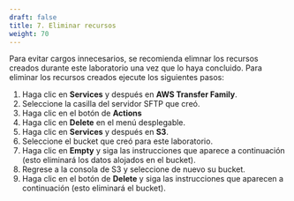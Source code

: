 ```yaml
---
draft: false
title: 7. Eliminar recursos
weight: 70
---
```

Para evitar cargos innecesarios, se recomienda elimnar los recursos creados durante este laboratorio una vez que lo haya concluido. Para eliminar los recursos creados ejecute los siguientes pasos:

1. Haga clic en **Services** y después en **AWS Transfer Family**.
2. Seleccione la casilla del servidor SFTP que creó.
3. Haga clic en el botón de **Actions**
4. Haga clic en **Delete** en el menú desplegable.
5. Haga clic en **Services** y después en **S3**.
6. Seleccione el bucket que creó para este laboratorio.
7. Haga clic en **Empty** y siga las instrucciones que aparece a continuación (esto eliminará los datos alojados en el bucket).
8. Regrese a la consola de S3 y seleccione de nuevo su bucket.
9. Haga clic en el botón de **Delete** y siga las instrucciones que aparecen a continuación (esto eliminará el bucket).